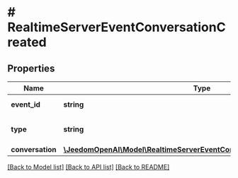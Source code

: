# # RealtimeServerEventConversationCreated

## Properties

Name | Type | Description | Notes
------------ | ------------- | ------------- | -------------
**event_id** | **string** | The unique ID of the server event. |
**type** | **string** | The event type, must be &#x60;conversation.created&#x60;. |
**conversation** | [**\JeedomOpenAI\Model\RealtimeServerEventConversationCreatedConversation**](RealtimeServerEventConversationCreatedConversation.md) |  |

[[Back to Model list]](../../README.md#models) [[Back to API list]](../../README.md#endpoints) [[Back to README]](../../README.md)
